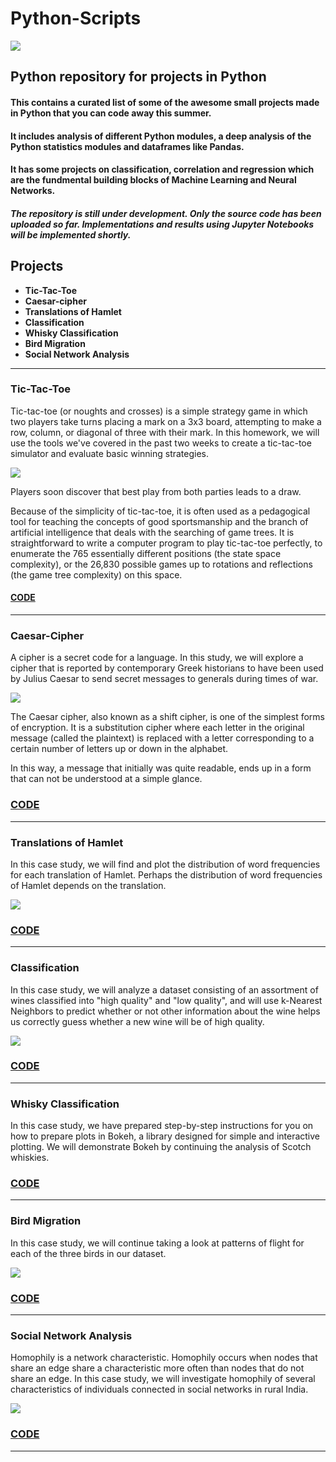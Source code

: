 # Python-Scripts



![](https://images7.alphacoders.com/679/679140.png)



## Python repository for projects in Python
 


#### This contains a curated list of some of the awesome small projects made in Python that you can code away this summer.
#### It includes analysis of different Python modules, a deep analysis of the Python statistics modules and dataframes like Pandas.
#### It has some projects on classification, correlation and regression which are the fundmental building blocks of Machine Learning and Neural Networks.

##### The repository is still under development. Only the source code has been uploaded so far. Implementations and results using Jupyter Notebooks will be implemented shortly.

## Projects

* **Tic-Tac-Toe**
* **Caesar-cipher**
* **Translations of Hamlet**
* **Classification**
* **Whisky Classification**
* **Bird Migration**
* **Social Network Analysis**

----------------------------------


### Tic-Tac-Toe

Tic-tac-toe (or noughts and crosses) is a simple strategy game in which two players take turns placing a mark on a 3x3 board, attempting to make a row, column, or diagonal of three with their mark. In this homework, we will use the tools we've covered in the past two weeks to create a tic-tac-toe simulator and evaluate basic winning strategies.

![](https://upload.wikimedia.org/wikipedia/commons/8/8e/TicTacToe-6549127nnXOp.gif)

Players soon discover that best play from both parties leads to a draw. 

Because of the simplicity of tic-tac-toe, it is often used as a pedagogical tool for teaching the concepts of good sportsmanship and the branch of artificial intelligence that deals with the searching of game trees. It is straightforward to write a computer program to play tic-tac-toe perfectly, to enumerate the 765 essentially different positions (the state space complexity), or the 26,830 possible games up to rotations and reflections (the game tree complexity) on this space.

#### [CODE](https://github.com/prateekiiest/Code-Sleep-Python/blob/master/tic-tac-toe.py)

-----------------------------------

### Caesar-Cipher

A cipher is a secret code for a language. In this study, we will explore a cipher that is reported by contemporary Greek historians to have been used by Julius Caesar to send secret messages to generals during times of war.

![](http://thelivingpearl.com/files/2013/06/wpid-Ciphrdsk-2013-06-3-12-17.gif)

The Caesar cipher, also known as a shift cipher, is one of the simplest forms of encryption. It is a substitution cipher where each letter in the original message (called the plaintext) is replaced with a letter corresponding to a certain number of letters up or down in the alphabet.

In this way, a message that initially was quite readable, ends up in a form that can not be understood at a simple glance.

### [CODE](https://github.com/prateekiiest/Code-Sleep-Python/blob/master/Caesar-cipher.py)

------------------------------------------------

### Translations of Hamlet

In this case study, we will find and plot the distribution of word frequencies for each translation of Hamlet. Perhaps the distribution of word frequencies of Hamlet depends on the translation.

![](http://www.aboutlanguageschools.com/images/language-translations.jpg)

### [CODE](https://github.com/prateekiiest/Code-Sleep-Python/blob/master/translation_hamlet.py)

-----------------------------------------------------



### Classification

In this case study, we will analyze a dataset consisting of an assortment of wines classified into "high quality" and "low quality", and will use k-Nearest Neighbors to predict whether or not other information about the wine helps us correctly guess whether a new wine will be of high quality.

![](http://homepages.inf.ed.ac.uk/rbf/HIPR2/classb.gif)

### [CODE](https://github.com/prateekiiest/Code-Sleep-Python/blob/master/Classification.py)

----------------------------------------------


### Whisky Classification

In this case study, we have prepared step-by-step instructions for you on how to prepare plots in Bokeh, a library designed for simple and interactive plotting. We will demonstrate Bokeh by continuing the analysis of Scotch whiskies.

### [CODE](https://github.com/prateekiiest/Code-Sleep-Python/blob/master/whisky_classification.py)

---------------------------------------------------


### Bird Migration

In this case study, we will continue taking a look at patterns of flight for each of the three birds in our dataset.

![](https://upload.wikimedia.org/wikipedia/commons/thumb/a/a3/BrantaLeucopsisMigration.jpg/300px-BrantaLeucopsisMigration.jpg)

### [CODE](https://github.com/prateekiiest/Code-Sleep-Python/blob/master/Bird_migration.py)

-------------------------------------------------


### Social Network Analysis 
Homophily is a network characteristic. Homophily occurs when nodes that share an edge share a characteristic more often than nodes that do not share an edge. In this case study, we will investigate homophily of several characteristics of individuals connected in social networks in rural India.

![](https://images.pond5.com/social-media-animation-after-effect-046838541_iconm.jpeg)

### [CODE](https://github.com/prateekiiest/Code-Sleep-Python/blob/master/social_network.py)

----------------------------------------------------
